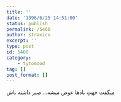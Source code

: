 ```yaml
---
title: ''
date: '1396/6/25 14:51:00'
status: publish
permalink: /5460
author: straxico
excerpt: ''
type: post
id: 5460
category:
    - tytomood
tag: []
post_format: []
---
```

میگفت جهتِ بادها عوض میشه… صبر داشته باش